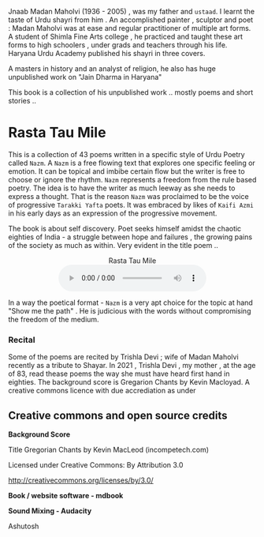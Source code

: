 Jnaab Madan Maholvi (1936 - 2005) , was my father and `ustaad`. I learnt the taste of Urdu shayri from him . An accomplished painter , sculptor and poet : Madan Maholvi was at ease and regular practitioner of multiple art forms. A student of Shimla Fine Arts college , he practiced and taught these art forms to high schoolers , under grads and teachers through his life.
Haryana Urdu Academy published his shayri in three covers.

A masters in history and an analyst of religion, he also has huge unpublished work on "Jain Dharma in Haryana"

This book is a collection of his unpublished work .. mostly poems and short stories .. 

# Rasta Tau Mile 

This is a collection of 43 poems written in a specific style of Urdu Poetry called `Nazm`. A `Nazm` is a free flowing text that explores one specific feeling or emotion. It can be topical and imbibe certain flow but the writer is free to choose or ignore the rhythm. `Nazm` represents a freedom from the rule based poetry. The idea is to have the writer as much leeway as she needs to express a thought. That is the reason `Nazm` was proclaimed to be the voice of progressive `Tarakki Yafta` poets. It was embraced by likes of `Kaifi Azmi` in his early days as an expression of the progressive movement. 

The book is about self discovery. Poet seeks himself amidst the chaotic eighties of India - a struggle between hope and failures , the growing pains of the society as much as within. Very evident in the title poem .. 

<center>
<figure>
    <figcaption>Rasta Tau Mile</figcaption>
    <audio
        controls
        src="./rastaTauMile.mp3">
            Your browser does not support the
            <code>audio</code> element.
    </audio>
</figure>
</center>


In a way the poetical format - `Nazm` is a very apt choice for the topic at hand "Show me the path" . He is judicious with the words without compromising the freedom of the medium. 

### Recital 

Some of the poems are recited by Trishla Devi ; wife of Madan Maholvi recently as a tribute to Shayar. In 2021 , Trishla Devi , my mother ,  at the age of 83, read thease poems the way she must have heard first hand in eighties. The background score is Gregarion Chants by Kevin Macloyad. A creative commons licence with due accrediation as under 

## Creative commons and open source credits

**Background Score**

Title Gregorian Chants by Kevin MacLeod (incompetech.com)

Licensed under Creative Commons: By Attribution 3.0

http://creativecommons.org/licenses/by/3.0/

**Book / website software - mdbook**

**Sound Mixing - Audacity**



Ashutosh
